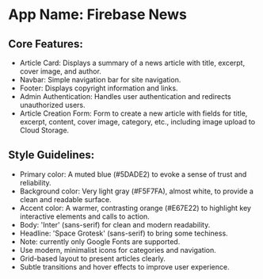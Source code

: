 # **App Name**: Firebase News

## Core Features:

- Article Card: Displays a summary of a news article with title, excerpt, cover image, and author.
- Navbar: Simple navigation bar for site navigation.
- Footer: Displays copyright information and links.
- Admin Authentication: Handles user authentication and redirects unauthorized users.
- Article Creation Form: Form to create a new article with fields for title, excerpt, content, cover image, category, etc., including image upload to Cloud Storage.

## Style Guidelines:

- Primary color: A muted blue (#5DADE2) to evoke a sense of trust and reliability.
- Background color: Very light gray (#F5F7FA), almost white, to provide a clean and readable surface.
- Accent color: A warmer, contrasting orange (#E67E22) to highlight key interactive elements and calls to action.
- Body: 'Inter' (sans-serif) for clean and modern readability.
- Headline: 'Space Grotesk' (sans-serif) to bring some techiness.
- Note: currently only Google Fonts are supported.
- Use modern, minimalist icons for categories and navigation.
- Grid-based layout to present articles clearly.
- Subtle transitions and hover effects to improve user experience.